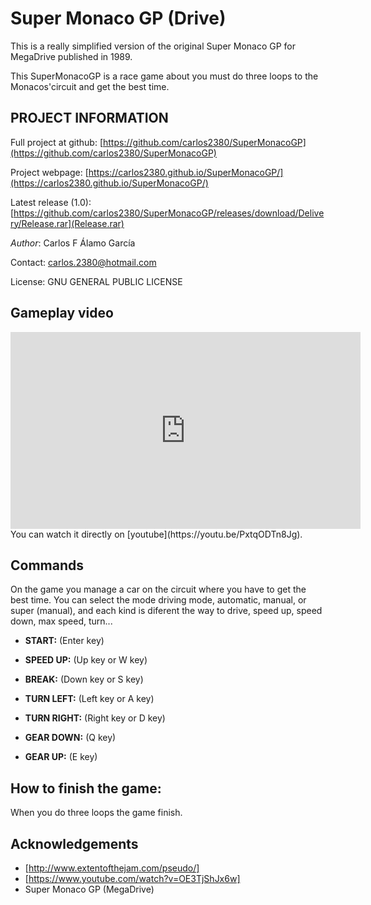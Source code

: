 # Super Monaco GP (Drive)
This is a really simplified version of the original Super Monaco GP for MegaDrive published in 1989.

This SuperMonacoGP is a race game about you must do  three loops to the Monacos'circuit and get the best time.

## PROJECT INFORMATION

Full project at github: [https://github.com/carlos2380/SuperMonacoGP](https://github.com/carlos2380/SuperMonacoGP)

Project webpage: [https://carlos2380.github.io/SuperMonacoGP/](https://carlos2380.github.io/SuperMonacoGP/) 

Latest release (1.0): [https://github.com/carlos2380/SuperMonacoGP/releases/download/Delivery/Release.rar](Release.rar)  

*Author*: Carlos F Álamo García

Contact: carlos.2380@hotmail.com

License: GNU GENERAL PUBLIC LICENSE

## Gameplay video

<iframe width="560" height="315" src="https://youtu.be/PxtqODTn8Jg" frameborder="0" allowfullscreen=""></iframe>
You can watch it directly on [youtube](https://youtu.be/PxtqODTn8Jg).



## Commands

On the game you manage a car on the circuit where you have to get the best time. You can select the mode driving mode, automatic, manual, or super (manual), and each kind is diferent the way to drive, speed up, speed down, max speed, turn...

* **START:** (Enter key)

* **SPEED UP:** (Up key or W key)
* **BREAK:** (Down key or S key)
* **TURN LEFT:** (Left key or A key)
* **TURN RIGHT:** (Right key or D key)
* **GEAR DOWN:** (Q key)
* **GEAR UP:** (E key)

## How to finish the game:

When you do three loops the game finish.

## Acknowledgements

* [http://www.extentofthejam.com/pseudo/]
* [https://www.youtube.com/watch?v=OE3TjShJx6w]
* Super Monaco GP (MegaDrive)
